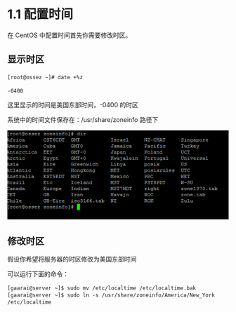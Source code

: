 # 1.1 配置时间

在 CentOS 中配置时间首先你需要修改时区。

## 显示时区

`
[root@ossez ~]# date +%z
`

`-0400
`

这里显示的时间是美国东部时间，-0400 的时区

系统中的时间文件保存在：/usr/share/zoneinfo 路径下

![](/assets/2017-03-30_10-27-25.jpg)

## 修改时区

假设你希望将服务器的时区修改为美国东部时间

可以运行下面的命令：

```
[gaarai@server ~]$ sudo mv /etc/localtime /etc/localtime.bak
[gaarai@server ~]$ sudo ln -s /usr/share/zoneinfo/America/New_York /etc/localtime
```






